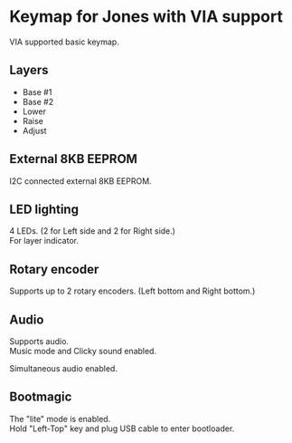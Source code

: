 # Keymap for Jones with VIA support

VIA supported basic keymap.

## Layers

- Base #1
- Base #2
- Lower
- Raise
- Adjust

## External 8KB EEPROM

I2C connected external 8KB EEPROM.

## LED lighting

4 LEDs. (2 for Left side and 2 for Right side.)  
For layer indicator.

## Rotary encoder

Supports up to 2 rotary encoders. (Left bottom and Right bottom.)  

## Audio

Supports audio.  
Music mode and Clicky sound enabled.

Simultaneous audio enabled.

## Bootmagic

The "lite" mode is enabled.  
Hold "Left-Top" key and plug USB cable to enter bootloader.
